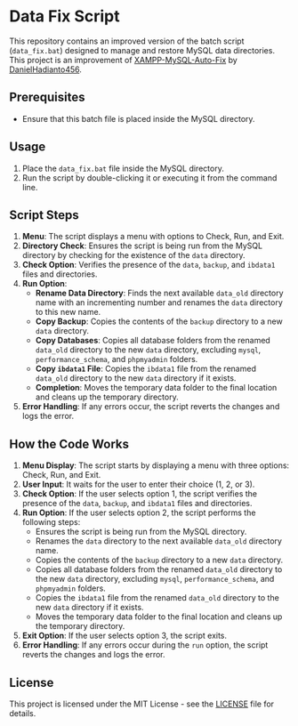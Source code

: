 # Data Fix Script

This repository contains an improved version of the batch script (`data_fix.bat`) designed to manage and restore MySQL data directories. This project is an improvement of [XAMPP-MySQL-Auto-Fix](https://github.com/DanielHadianto456/XAMPP-MySQL-Auto-Fix) by [DanielHadianto456](https://github.com/DanielHadianto456).

## Prerequisites

- Ensure that this batch file is placed inside the MySQL directory.

## Usage

1. Place the `data_fix.bat` file inside the MySQL directory.
2. Run the script by double-clicking it or executing it from the command line.

## Script Steps

1. **Menu**: The script displays a menu with options to Check, Run, and Exit.
2. **Directory Check**: Ensures the script is being run from the MySQL directory by checking for the existence of the `data` directory.
3. **Check Option**: Verifies the presence of the `data`, `backup`, and `ibdata1` files and directories.
4. **Run Option**: 
   - **Rename Data Directory**: Finds the next available `data_old` directory name with an incrementing number and renames the `data` directory to this new name.
   - **Copy Backup**: Copies the contents of the `backup` directory to a new `data` directory.
   - **Copy Databases**: Copies all database folders from the renamed `data_old` directory to the new `data` directory, excluding `mysql`, `performance_schema`, and `phpmyadmin` folders.
   - **Copy `ibdata1` File**: Copies the `ibdata1` file from the renamed `data_old` directory to the new `data` directory if it exists.
   - **Completion**: Moves the temporary data folder to the final location and cleans up the temporary directory.
5. **Error Handling**: If any errors occur, the script reverts the changes and logs the error.

## How the Code Works

1. **Menu Display**: The script starts by displaying a menu with three options: Check, Run, and Exit.
2. **User Input**: It waits for the user to enter their choice (1, 2, or 3).
3. **Check Option**: If the user selects option 1, the script verifies the presence of the `data`, `backup`, and `ibdata1` files and directories.
4. **Run Option**: If the user selects option 2, the script performs the following steps:
   - Ensures the script is being run from the MySQL directory.
   - Renames the `data` directory to the next available `data_old` directory name.
   - Copies the contents of the `backup` directory to a new `data` directory.
   - Copies all database folders from the renamed `data_old` directory to the new `data` directory, excluding `mysql`, `performance_schema`, and `phpmyadmin` folders.
   - Copies the `ibdata1` file from the renamed `data_old` directory to the new `data` directory if it exists.
   - Moves the temporary data folder to the final location and cleans up the temporary directory.
5. **Exit Option**: If the user selects option 3, the script exits.
6. **Error Handling**: If any errors occur during the `run` option, the script reverts the changes and logs the error.

## License

This project is licensed under the MIT License - see the [LICENSE](LICENSE) file for details.